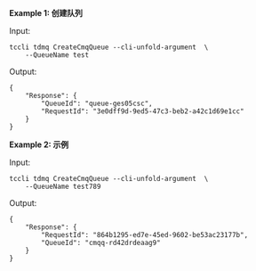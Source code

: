 **Example 1: 创建队列**



Input: 

```
tccli tdmq CreateCmqQueue --cli-unfold-argument  \
    --QueueName test
```

Output: 
```
{
    "Response": {
        "QueueId": "queue-ges05csc",
        "RequestId": "3e0dff9d-9ed5-47c3-beb2-a42c1d69e1cc"
    }
}
```

**Example 2: 示例**



Input: 

```
tccli tdmq CreateCmqQueue --cli-unfold-argument  \
    --QueueName test789
```

Output: 
```
{
    "Response": {
        "RequestId": "864b1295-ed7e-45ed-9602-be53ac23177b",
        "QueueId": "cmqq-rd42drdeaag9"
    }
}
```

